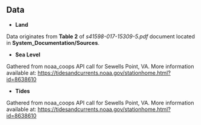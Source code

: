 ## Data
* __Land__

Data originates from __Table 2__ of _s41598-017-15309-5.pdf_ document located in __System_Documentation/Sources__. 

* __Sea Level__

Gathered from noaa_coops API call for Sewells Point, VA. More information available at: https://tidesandcurrents.noaa.gov/stationhome.html?id=8638610

* __Tides__

Gathered from noaa_coops API call for Sewells Point, VA. More information available at: https://tidesandcurrents.noaa.gov/stationhome.html?id=8638610